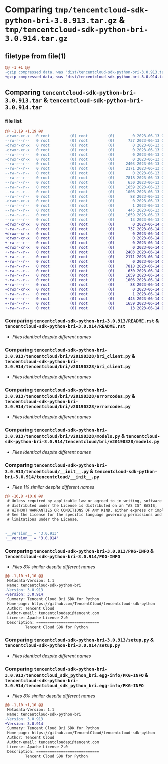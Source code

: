 # Comparing `tmp/tencentcloud-sdk-python-bri-3.0.913.tar.gz` & `tmp/tencentcloud-sdk-python-bri-3.0.914.tar.gz`

## filetype from file(1)

```diff
@@ -1 +1 @@
-gzip compressed data, was "dist/tencentcloud-sdk-python-bri-3.0.913.tar", last modified: Tue Jun 13 02:05:21 2023, max compression
+gzip compressed data, was "dist/tencentcloud-sdk-python-bri-3.0.914.tar", last modified: Wed Jun 14 00:20:00 2023, max compression
```

## Comparing `tencentcloud-sdk-python-bri-3.0.913.tar` & `tencentcloud-sdk-python-bri-3.0.914.tar`

### file list

```diff
@@ -1,19 +1,19 @@
-drwxr-xr-x   0 root         (0) root         (0)        0 2023-06-13 02:05:21.000000 tencentcloud-sdk-python-bri-3.0.913/
--rw-r--r--   0 root         (0) root         (0)      737 2023-06-13 02:05:20.000000 tencentcloud-sdk-python-bri-3.0.913/README.rst
-drwxr-xr-x   0 root         (0) root         (0)        0 2023-06-13 02:05:21.000000 tencentcloud-sdk-python-bri-3.0.913/tencentcloud/
-drwxr-xr-x   0 root         (0) root         (0)        0 2023-06-13 02:05:21.000000 tencentcloud-sdk-python-bri-3.0.913/tencentcloud/bri/
--rw-r--r--   0 root         (0) root         (0)        0 2023-06-13 02:05:20.000000 tencentcloud-sdk-python-bri-3.0.913/tencentcloud/bri/__init__.py
-drwxr-xr-x   0 root         (0) root         (0)        0 2023-06-13 02:05:21.000000 tencentcloud-sdk-python-bri-3.0.913/tencentcloud/bri/v20190328/
--rw-r--r--   0 root         (0) root         (0)     2403 2023-06-13 02:05:20.000000 tencentcloud-sdk-python-bri-3.0.913/tencentcloud/bri/v20190328/bri_client.py
--rw-r--r--   0 root         (0) root         (0)     2171 2023-06-13 02:05:20.000000 tencentcloud-sdk-python-bri-3.0.913/tencentcloud/bri/v20190328/errorcodes.py
--rw-r--r--   0 root         (0) root         (0)        0 2023-06-13 02:05:20.000000 tencentcloud-sdk-python-bri-3.0.913/tencentcloud/bri/v20190328/__init__.py
--rw-r--r--   0 root         (0) root         (0)     7818 2023-06-13 02:05:20.000000 tencentcloud-sdk-python-bri-3.0.913/tencentcloud/bri/v20190328/models.py
--rw-r--r--   0 root         (0) root         (0)      630 2023-06-13 02:05:20.000000 tencentcloud-sdk-python-bri-3.0.913/tencentcloud/__init__.py
--rw-r--r--   0 root         (0) root         (0)     1659 2023-06-13 02:05:21.000000 tencentcloud-sdk-python-bri-3.0.913/PKG-INFO
--rw-r--r--   0 root         (0) root         (0)     1006 2023-06-13 02:05:20.000000 tencentcloud-sdk-python-bri-3.0.913/setup.py
--rw-r--r--   0 root         (0) root         (0)       88 2023-06-13 02:05:21.000000 tencentcloud-sdk-python-bri-3.0.913/setup.cfg
-drwxr-xr-x   0 root         (0) root         (0)        0 2023-06-13 02:05:21.000000 tencentcloud-sdk-python-bri-3.0.913/tencentcloud_sdk_python_bri.egg-info/
--rw-r--r--   0 root         (0) root         (0)        1 2023-06-13 02:05:21.000000 tencentcloud-sdk-python-bri-3.0.913/tencentcloud_sdk_python_bri.egg-info/dependency_links.txt
--rw-r--r--   0 root         (0) root         (0)      445 2023-06-13 02:05:21.000000 tencentcloud-sdk-python-bri-3.0.913/tencentcloud_sdk_python_bri.egg-info/SOURCES.txt
--rw-r--r--   0 root         (0) root         (0)     1659 2023-06-13 02:05:21.000000 tencentcloud-sdk-python-bri-3.0.913/tencentcloud_sdk_python_bri.egg-info/PKG-INFO
--rw-r--r--   0 root         (0) root         (0)       13 2023-06-13 02:05:21.000000 tencentcloud-sdk-python-bri-3.0.913/tencentcloud_sdk_python_bri.egg-info/top_level.txt
+drwxr-xr-x   0 root         (0) root         (0)        0 2023-06-14 00:20:00.000000 tencentcloud-sdk-python-bri-3.0.914/
+-rw-r--r--   0 root         (0) root         (0)      737 2023-06-14 00:20:00.000000 tencentcloud-sdk-python-bri-3.0.914/README.rst
+drwxr-xr-x   0 root         (0) root         (0)        0 2023-06-14 00:20:00.000000 tencentcloud-sdk-python-bri-3.0.914/tencentcloud/
+drwxr-xr-x   0 root         (0) root         (0)        0 2023-06-14 00:20:00.000000 tencentcloud-sdk-python-bri-3.0.914/tencentcloud/bri/
+-rw-r--r--   0 root         (0) root         (0)        0 2023-06-14 00:20:00.000000 tencentcloud-sdk-python-bri-3.0.914/tencentcloud/bri/__init__.py
+drwxr-xr-x   0 root         (0) root         (0)        0 2023-06-14 00:20:00.000000 tencentcloud-sdk-python-bri-3.0.914/tencentcloud/bri/v20190328/
+-rw-r--r--   0 root         (0) root         (0)     2403 2023-06-14 00:20:00.000000 tencentcloud-sdk-python-bri-3.0.914/tencentcloud/bri/v20190328/bri_client.py
+-rw-r--r--   0 root         (0) root         (0)     2171 2023-06-14 00:20:00.000000 tencentcloud-sdk-python-bri-3.0.914/tencentcloud/bri/v20190328/errorcodes.py
+-rw-r--r--   0 root         (0) root         (0)        0 2023-06-14 00:20:00.000000 tencentcloud-sdk-python-bri-3.0.914/tencentcloud/bri/v20190328/__init__.py
+-rw-r--r--   0 root         (0) root         (0)     7818 2023-06-14 00:20:00.000000 tencentcloud-sdk-python-bri-3.0.914/tencentcloud/bri/v20190328/models.py
+-rw-r--r--   0 root         (0) root         (0)      630 2023-06-14 00:20:00.000000 tencentcloud-sdk-python-bri-3.0.914/tencentcloud/__init__.py
+-rw-r--r--   0 root         (0) root         (0)     1659 2023-06-14 00:20:00.000000 tencentcloud-sdk-python-bri-3.0.914/PKG-INFO
+-rw-r--r--   0 root         (0) root         (0)     1006 2023-06-14 00:20:00.000000 tencentcloud-sdk-python-bri-3.0.914/setup.py
+-rw-r--r--   0 root         (0) root         (0)       88 2023-06-14 00:20:00.000000 tencentcloud-sdk-python-bri-3.0.914/setup.cfg
+drwxr-xr-x   0 root         (0) root         (0)        0 2023-06-14 00:20:00.000000 tencentcloud-sdk-python-bri-3.0.914/tencentcloud_sdk_python_bri.egg-info/
+-rw-r--r--   0 root         (0) root         (0)        1 2023-06-14 00:20:00.000000 tencentcloud-sdk-python-bri-3.0.914/tencentcloud_sdk_python_bri.egg-info/dependency_links.txt
+-rw-r--r--   0 root         (0) root         (0)      445 2023-06-14 00:20:00.000000 tencentcloud-sdk-python-bri-3.0.914/tencentcloud_sdk_python_bri.egg-info/SOURCES.txt
+-rw-r--r--   0 root         (0) root         (0)     1659 2023-06-14 00:20:00.000000 tencentcloud-sdk-python-bri-3.0.914/tencentcloud_sdk_python_bri.egg-info/PKG-INFO
+-rw-r--r--   0 root         (0) root         (0)       13 2023-06-14 00:20:00.000000 tencentcloud-sdk-python-bri-3.0.914/tencentcloud_sdk_python_bri.egg-info/top_level.txt
```

### Comparing `tencentcloud-sdk-python-bri-3.0.913/README.rst` & `tencentcloud-sdk-python-bri-3.0.914/README.rst`

 * *Files identical despite different names*

### Comparing `tencentcloud-sdk-python-bri-3.0.913/tencentcloud/bri/v20190328/bri_client.py` & `tencentcloud-sdk-python-bri-3.0.914/tencentcloud/bri/v20190328/bri_client.py`

 * *Files identical despite different names*

### Comparing `tencentcloud-sdk-python-bri-3.0.913/tencentcloud/bri/v20190328/errorcodes.py` & `tencentcloud-sdk-python-bri-3.0.914/tencentcloud/bri/v20190328/errorcodes.py`

 * *Files identical despite different names*

### Comparing `tencentcloud-sdk-python-bri-3.0.913/tencentcloud/bri/v20190328/models.py` & `tencentcloud-sdk-python-bri-3.0.914/tencentcloud/bri/v20190328/models.py`

 * *Files identical despite different names*

### Comparing `tencentcloud-sdk-python-bri-3.0.913/tencentcloud/__init__.py` & `tencentcloud-sdk-python-bri-3.0.914/tencentcloud/__init__.py`

 * *Files 1% similar despite different names*

```diff
@@ -10,8 +10,8 @@
 # Unless required by applicable law or agreed to in writing, software
 # distributed under the License is distributed on an "AS IS" BASIS,
 # WITHOUT WARRANTIES OR CONDITIONS OF ANY KIND, either express or implied.
 # See the License for the specific language governing permissions and
 # limitations under the License.
 
 
-__version__ = '3.0.913'
+__version__ = '3.0.914'
```

### Comparing `tencentcloud-sdk-python-bri-3.0.913/PKG-INFO` & `tencentcloud-sdk-python-bri-3.0.914/PKG-INFO`

 * *Files 8% similar despite different names*

```diff
@@ -1,10 +1,10 @@
 Metadata-Version: 1.1
 Name: tencentcloud-sdk-python-bri
-Version: 3.0.913
+Version: 3.0.914
 Summary: Tencent Cloud Bri SDK for Python
 Home-page: https://github.com/TencentCloud/tencentcloud-sdk-python
 Author: Tencent Cloud
 Author-email: tencentcloudapi@tencent.com
 License: Apache License 2.0
 Description: ============================
         Tencent Cloud SDK for Python
```

### Comparing `tencentcloud-sdk-python-bri-3.0.913/setup.py` & `tencentcloud-sdk-python-bri-3.0.914/setup.py`

 * *Files identical despite different names*

### Comparing `tencentcloud-sdk-python-bri-3.0.913/tencentcloud_sdk_python_bri.egg-info/PKG-INFO` & `tencentcloud-sdk-python-bri-3.0.914/tencentcloud_sdk_python_bri.egg-info/PKG-INFO`

 * *Files 8% similar despite different names*

```diff
@@ -1,10 +1,10 @@
 Metadata-Version: 1.1
 Name: tencentcloud-sdk-python-bri
-Version: 3.0.913
+Version: 3.0.914
 Summary: Tencent Cloud Bri SDK for Python
 Home-page: https://github.com/TencentCloud/tencentcloud-sdk-python
 Author: Tencent Cloud
 Author-email: tencentcloudapi@tencent.com
 License: Apache License 2.0
 Description: ============================
         Tencent Cloud SDK for Python
```

